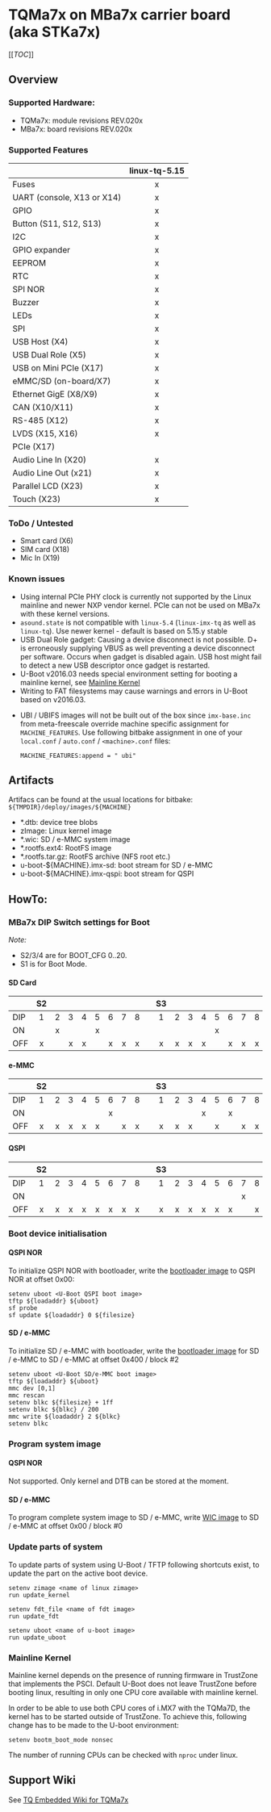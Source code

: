 # TQMa7x on MBa7x carrier board (aka STKa7x)

[[_TOC_]]

## Overview

### Supported Hardware:

* TQMa7x: module revisions REV.020x
* MBa7x:  board revisions REV.020x

### Supported Features

|                              | linux-tq-5.15 |
| ---------------------------- | :-----------: |
| Fuses                        |      x        |
| UART (console, X13 or X14)   |      x        |
| GPIO                         |      x        |
| Button (S11, S12, S13)       |      x        |
| I2C                          |      x        |
| GPIO expander                |      x        |
| EEPROM                       |      x        |
| RTC                          |      x        |
| SPI NOR                      |      x        |
| Buzzer                       |      x        |
| LEDs                         |      x        |
| SPI                          |      x        |
| USB Host (X4)                |      x        |
| USB Dual Role (X5)           |      x        |
| USB on Mini PCIe (X17)       |      x        |
| eMMC/SD (on-board/X7)        |      x        |
| Ethernet GigE (X8/X9)        |      x        |
| CAN (X10/X11)                |      x        |
| RS-485 (X12)                 |      x        |
| LVDS (X15, X16)              |      x        |
| PCIe (X17)                   |               |
| Audio Line In (X20)          |      x        |
| Audio Line Out (x21)         |      x        |
| Parallel LCD (X23)           |      x        |
| Touch (X23)                  |      x        |

### ToDo / Untested
* Smart card (X6)
* SIM card (X18)
* Mic In (X19)

### Known issues

- Using internal PCIe PHY clock is currently not supported by the Linux
  mainline and newer NXP vendor kernel. PCIe can not be used on MBa7x
  with these kernel versions.
- `asound.state` is not compatible with `linux-5.4`
  (`linux-imx-tq` as well as `linux-tq`). Use newer kernel - default is
  based on 5.15.y stable
- USB Dual Role gadget: Causing a device disconnect is not possible. D+ is
  erroneously supplying VBUS as well preventing a device disconnect per software.
  Occurs when gadget is disabled again. USB host might fail to detect a new USB
  descriptor once gadget is restarted.
- U-Boot v2016.03 needs special environment setting for booting a mainline
  kernel, see [Mainline Kernel](#mainline_kernel)
- Writing to FAT filesystems may cause warnings and errors in U-Boot
  based on v2016.03.
* UBI / UBIFS images will not be built out of the box since `imx-base.inc` from
  meta-freescale override machine specific assignment for `MACHINE_FEATURES`.
  Use following bitbake assignment in one of your `local.conf` / `auto.conf` /
  `<machine>.conf` files:
  ```
  MACHINE_FEATURES:append = " ubi"
  ```

## Artifacts

Artifacs can be found at the usual locations for bitbake:
`${TMPDIR}/deploy/images/${MACHINE}`

* \*.dtb: device tree blobs
* zImage: Linux kernel image
* \*.wic: SD / e-MMC system image
* \*.rootfs.ext4: RootFS image
* \*.rootfs.tar.gz: RootFS archive (NFS root etc.)
* u-boot-${MACHINE}.imx-sd: boot stream for SD / e-MMC
* u-boot-${MACHINE}.imx-qspi: boot stream for QSPI

## HowTo:

### MBa7x DIP Switch settings for Boot

_Note:_

* S2/3/4 are for BOOT_CFG 0..20.
* S1 is for Boot Mode.

#### SD Card

|         |  S2  |     |     |     |     |     |     |     |    |  S3  |     |     |     |     |     |     |     |    |  S4 |     |     |     |    |  S1 |     |
| ------- | :--: | :-: | :-: | :-: | :-: | :-: | :-: | :-: | -- | :--: | :-: | :-: | :-: | :-: | :-: | :-: | :-: | -- | :-: | :-: | :-: | :-: | -- | :-: | :-: |
| DIP     |  1   |  2  |  3  |  4  |  5  |  6  |  7  |  8  |    |  1   |  2  |  3  |  4  |  5  |  6  |  7  |  8  |    |  1  |  2  |  3  |  4  |    |  1  |  2  |
| ON      |      |  x  |     |     |  x  |     |     |     |    |      |     |     |     |  x  |     |     |     |    |     |     |     |     |    |  x  |     |
| OFF     |  x   |     |  x  |  x  |     |  x  |  x  |  x  |    |  x   |  x  |  x  |  x  |     |  x  |  x  |  x  |    |  -  |  -  |  -  |  -  |    |     |  x  |

#### e-MMC

|         |  S2  |     |     |     |     |     |     |     |    |  S3  |     |     |     |     |     |     |     |    |  S4 |     |     |     |    |  S1 |     |
| ------- | :--: | :-: | :-: | :-: | :-: | :-: | :-: | :-: | -- | :--: | :-: | :-: | :-: | :-: | :-: | :-: | :-: | -- | :-: | :-: | :-: | :-: | -- | :-: | :-: |
| DIP     |  1   |  2  |  3  |  4  |  5  |  6  |  7  |  8  |    |  1   |  2  |  3  |  4  |  5  |  6  |  7  |  8  |    |  1  |  2  |  3  |  4  |    |  1  |  2  |
| ON      |      |     |     |     |     |  x  |     |     |    |      |     |     |  x  |     |  x  |     |     |    |     |     |     |     |    |  x  |     |
| OFF     |  x   |  x  |  x  |  x  |  x  |     |  x  |  x  |    |  x   |  x  |  x  |     |  x  |     |  x  |  x  |    |  -  |  -  |  -  |  -  |    |     |  x  |

#### QSPI

|         |  S2  |     |     |     |     |     |     |     |    |  S3  |     |     |     |     |     |     |     |    |  S4 |     |     |     |    |  S1 |     |
| ------- | :--: | :-: | :-: | :-: | :-: | :-: | :-: | :-: | -- | :--: | :-: | :-: | :-: | :-: | :-: | :-: | :-: | -- | :-: | :-: | :-: | :-: | -- | :-: | :-: |
| DIP     |  1   |  2  |  3  |  4  |  5  |  6  |  7  |  8  |    |  1   |  2  |  3  |  4  |  5  |  6  |  7  |  8  |    |  1  |  2  |  3  |  4  |    |  1  |  2  |
| ON      |      |     |     |     |     |     |     |     |    |      |     |     |     |     |     |  x  |     |    |     |     |     |     |    |  x  |     |
| OFF     |  x   |  x  |  x  |  x  |  x  |  x  |  x  |  x  |    |  x   |  x  |  x  |  x  |  x  |  x  |     |  x  |    |  -  |  -  |  -  |  -  |    |     |  x  |

### Boot device initialisation

#### QSPI NOR

To initialize QSPI NOR with bootloader, write the [bootloader image](#artifacts)
to QSPI NOR at offset 0x00:

```
setenv uboot <U-Boot QSPI boot image>
tftp ${loadaddr} ${uboot}
sf probe
sf update ${loadaddr} 0 ${filesize}
```

#### SD / e-MMC

To initialize SD / e-MMC with bootloader, write the [bootloader image](#artifacts)
for SD / e-MMC to SD / e-MMC at offset 0x400 / block #2

```
setenv uboot <U-Boot SD/e-MMC boot image>
tftp ${loadaddr} ${uboot}
mmc dev [0,1]
mmc rescan
setenv blkc ${filesize} + 1ff
setenv blkc ${blkc} / 200
mmc write ${loadaddr} 2 ${blkc}
setenv blkc
```

### Program system image

#### QSPI NOR

Not supported. Only kernel and DTB can be stored at the moment.

#### SD / e-MMC

To program complete system image to SD / e-MMC, write [WIC image](#artifacts)
to SD / e-MMC at offset 0x00 / block #0

### Update parts of system

To update parts of system using U-Boot / TFTP following shortcuts exist, to
update the part on the active boot device.

```
setenv zimage <name of linux zimage>
run update_kernel
```

```
setenv fdt_file <name of fdt image>
run update_fdt
```

```
setenv uboot <name of u-boot image>
run update_uboot
```

### Mainline Kernel

Mainline kernel depends on the presence of running firmware in TrustZone
that implements the PSCI. Default U-Boot does not leave TrustZone before
booting linux, resulting in only one CPU core available with mainline kernel.

In order to be able to use both CPU cores of i.MX7 with the TQMa7D, the
kernel has to be started outside of TrustZone. To achieve this, following
change has to be made to the U-boot environment:

```
setenv bootm_boot_mode nonsec
```

The number of running CPUs can be checked with `nproc` under linux.

## Support Wiki

See [TQ Embedded Wiki for TQMa7x](https://support.tq-group.com/en/arm/tqma7x)
